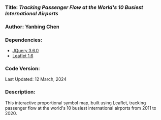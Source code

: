 ### **Title:** *Tracking Passenger Flow at the World's 10 Busiest International Airports*

### **Author:** Yanbing Chen

### **Dependencies:**
* [JQuery 3.6.0](https://jquery.com/)
* [Leaflet 1.6](https://leafletjs.com/reference-1.6.0.html)

### **Code Version:**
Last Updated: 12 March, 2024

### **Description:**
This interactive proportional symbol map, built using Leaflet, tracking passenger flow at the world's 10 busiest international airports from 2011 to 2020.
